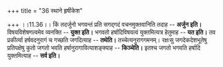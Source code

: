 +++
title = "36 स्थाने हृषीकेश"

+++
।।11.36।। किं तदर्जुनो भगवन्तं प्रति सगद्गदं वचनमुक्तवानिति तदाह --
**अर्जुन इति।** विषयविशेषणत्वमेव व्यनक्ति -- **युक्त इति।** भगवतो
हर्षादिविषयत्वं युक्तमित्यत्र हेतुमाह -- **यत इति।** तव प्रकीर्त्या
हर्षवदनुरागं च गच्छति जगदित्याह -- **तथेति।** तच्चेत्यनुरागगमनम्।
रक्षःसु जगदेकदेशभूतेषु प्रतिपक्षेषु कुतो जगतो भवति
हर्षानुरागावित्याशङ्क्याह -- **किञ्चेति।** इतश्च जगतो भगवति हर्षादि
युक्तमित्याह -- **सर्व इति।**
